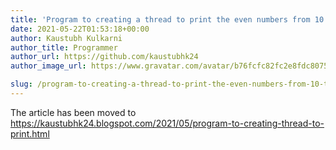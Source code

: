 ```yaml
---
title: 'Program to creating a thread to print the even numbers from 10 to 20 by using Thread Class'
date: 2021-05-22T01:53:18+00:00
author: Kaustubh Kulkarni
author_title: Programmer
author_url: https://github.com/kaustubhk24
author_image_url: https://www.gravatar.com/avatar/b76fcfc82fc2e8fdc8075636f1735f61?s=200

slug: /program-to-creating-a-thread-to-print-the-even-numbers-from-10-to-20-by-using-thread-class/
---
```

The article has been moved to https://kaustubhk24.blogspot.com/2021/05/program-to-creating-thread-to-print.html